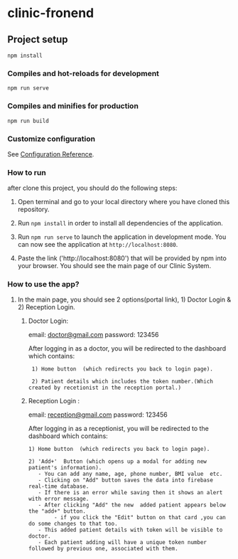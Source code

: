 # clinic-fronend

## Project setup
```
npm install
```

### Compiles and hot-reloads for development
```
npm run serve
```

### Compiles and minifies for production
```
npm run build
```

### Customize configuration
See [Configuration Reference](https://cli.vuejs.org/config/).


### How to run

after  clone this project, you should do the following steps:

1. Open terminal and go to your local directory where you have cloned this repository.

2. Run `npm install` in order to install all dependencies of the application.

3. Run `npm run serve` to launch the application in development mode. You can now see the application at `http://localhost:8080`.

4. Paste the link ('http://localhost:8080') that will be provided by npm into your browser. You should see the main page of our Clinic System.

### How to  use the app?

1. In the main page, you should see 2 options(portal link),  1) Doctor Login  & 2) Reception Login.

    1) Doctor Login:

        email:  doctor@gmail.com
        password: 123456
      
        After logging in as a doctor, you will be redirected to the dashboard which contains:

            1) Home button  (which redirects you back to login page).

            2) Patient details which includes the token number.(Which created by recetionist in the reception portal.)
    
    2)  Reception Login :

        email: reception@gmail.com
        password: 123456

        After  logging in as a receptionist, you will be redirected to the dashboard which contains:

            1) Home button  (which redirects you back to login page).

            2) 'Add+'  Button (which opens up a modal for adding new patient's information).
               - You can add any name, age, phone number, BMI value  etc.
               - Clicking on "Add" button saves the data into firebase real-time database.
               - If there is an error while saving then it shows an alert with error message.
               - After clicking "Add" the new  added patient appears below the "add+" button.
                    - if you click the "Edit" button on that card ,you can do some changes to that too.
               - This added patient details with token will be visible to doctor.
               - Each patient adding will have a unique token number followed by previous one, associated with them.